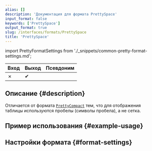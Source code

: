 ```yaml
---
alias: []
description: 'Документация для формата PrettySpace'
input_format: false
keywords: ['PrettySpace']
output_format: true
slug: /interfaces/formats/PrettySpace
title: 'PrettySpace'
---
```


import PrettyFormatSettings from './_snippets/common-pretty-format-settings.md';

| Вход  | Выход   | Псевдоним |
|-------|---------|-----------|
| ✗     | ✔       |           |

## Описание {#description}

Отличается от формата [`PrettyCompact`](./PrettyCompact.md) тем, что для отображения таблицы используются пробелы 
(символы пробела), а не сетка.

## Пример использования {#example-usage}

## Настройки формата {#format-settings}

<PrettyFormatSettings/>
